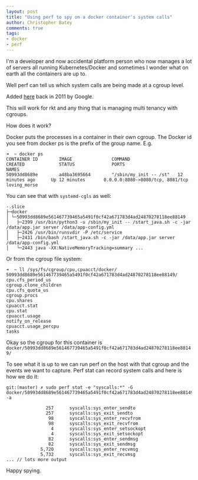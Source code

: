 ```yaml
---
layout: post
title: "Using perf to spy on a docker container's system calls"
author: Christopher Batey
comments: true
tags:
- docker
- perf
---
```


I'm a developer and now accidental platform person who now manages a lot of servers 
all running Kubernetes/Docker and sometimes I wonder what on earth all the containers are up to.

Well perf can tell us which system calls are being made at a cgroup level. 

Added [here](https://lwn.net/Articles/421574/) back in 2011 by Google.

This will work for rkt and any thing that is managing multi tenancy with cgroups.

How does it work?

Docker puts the processes in a container in their own cgroup. The Docker id you see
from docker ps is the prefix of the group name. E.g.

```
➜  ~ docker ps                                                                                                                                                                     
CONTAINER ID        IMAGE               COMMAND                  CREATED             STATUS              PORTS                              NAMES
50993dd8689e        a48ba3695664        "/sbin/my_init -- /st"   12 minutes ago      Up 12 minutes       0.0.0.0:8080->8080/tcp, 8081/tcp   loving_morse
```

You can see that with `systemd-cgls` as well:

```
-.slice
├─docker
│ └─50993dd8689e561467739465a5491f0cf42a671783d4ad24870278118ee88149
│   ├─2399 /usr/bin/python3 -u /sbin/my_init -- /start_java.sh -c -jar /data/app.jar server /data/app-config.yml
│   ├─2426 /usr/bin/runsvdir -P /etc/service
│   ├─2431 /bin/bash /start_java.sh -c -jar /data/app.jar server /data/app-config.yml
│   └─2443 java -XX:NativeMemoryTracking=summary ...
```

Or from the cgroup file system:

```
➜  ~ ll /sys/fs/cgroup/cpu,cpuacct/docker/                                                                                                                                         
50993dd8689e561467739465a5491f0cf42a671783d4ad24870278118ee88149/  cpu.cfs_period_us                                                
cgroup.clone_children                                              cpu.cfs_quota_us                                                 
cgroup.procs                                                       cpu.shares                                                       
cpuacct.stat                                                       cpu.stat                                                         
cpuacct.usage                                                      notify_on_release                                                
cpuacct.usage_percpu                                               tasks    

```

Okay so the cgroup for this container is `docker/50993dd8689e561467739465a5491f0cf42a671783d4ad24870278118ee88149/`

To see what it is up to we can run perf on the host with that cgroup and the events we want to
capture. Perf stat can record system calls and here is how we do it:

```
git:(master) ✗ sudo perf stat -e "syscalls:*" -G docker/50993dd8689e561467739465a5491f0cf42a671783d4ad24870278118ee88149 -a

               257      syscalls:sys_enter_sendto                                   
               257      syscalls:sys_exit_sendto                                    
                98      syscalls:sys_enter_recvfrom                                   
                98      syscalls:sys_exit_recvfrom                                   
                 4      syscalls:sys_enter_setsockopt                                   
                 4      syscalls:sys_exit_setsockopt                                   
                82      syscalls:sys_enter_sendmsg                                   
                82      syscalls:sys_exit_sendmsg                                   
             5,720      syscalls:sys_enter_recvmsg                                   
             5,732      syscalls:sys_exit_recvmsg                  
... // lots more output
```

Happy spying.

